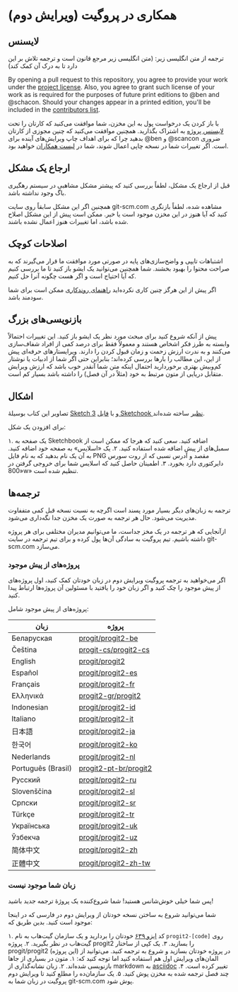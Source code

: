# همکاری در پروگیت (ویرایش دوم)


## لایسنس

ترجمه از متن انگلیسی زیر: (متن انگلیسی زیر مرجع قانون است و ترجمه تلاش بر این دارد تا به
درک آن کمک کند)

By opening a pull request to this repository, you agree to provide your work under the [project license](LICENSE.asc).
Also, you agree to grant such license of your work as is required for the purposes of future print editions to @ben and @schacon.
Should your changes appear in a printed edition, you'll be included in the [contributors list](book/contributors.asc).

با باز کردن یک درخواست پول به این مخزن، شما موافقت می‌کنید که کارتان را تحت
[لایسنس پروژه](LICENSE.asc) به اشتراک بگذارید.
همچنین موافقت می‌کنید که چنین مجوزی از کارتان بدهید چرا که برای اهداف چاپ ویرایش‌های
آینده برای @ben و @scancon ضروری است.
اگر تغییرات شما در نسخه چاپی اعمال شوند، شما در [لیست
همکاران](book/contributors.asc) خواهید بود.

## ارجاع یک مشکل

قبل از ارجاع یک مشکل، لطفاً بررسی کنید که پیشتر مشکل مشاهبی در سیستم رهگیری باگ وجود نداشته باشد.

همچنین اگر این مشکل سابقاً روی سایت git-scm.com مشاهده شده، لطفاً بازنگری کنید که آیا هنوز در این مخزن موجود است یا خیر.
ممکن است پیش از این مشکل اصلاح شده باشد، اما تغییرات هنوز اعمال نشده باشند.

## اصلاحات کوچک

اشتباهات تایپی و واضح‌سازی‌های پایه در صورتی مورد موافقت ما قرار می‌گیرند که به
صراحت محتوا را بهبود بخشند.
شما همچنین می‌توانید یک ایشو باز کنید تا ما بررسی کنیم که آیا احتیاج است و اگر
هست چگونه آنرا حل کنیم.

اگر پیش از این هرگز چنین کاری نکرده‌اید [راهنمای
روندکاری](https://guides.github.com/introduction/flow/) ممکن است برای شما سودمند
باشد.

## بازنویسی‌های بزرگ

پیش از آنکه شروع کنید برای مبحث مورد نظر یک ایشو باز کنید.
این تغییرات احتمالاً وابسته به طرز فکر اشخاص هستند و معمولاً فقط برای درصد کمی از
افراد شفاف‌سازی می‌کنند و به ندرت ارزش زحمت و زمان قبول کردن را دارند.
ویرایستارهای حرفه‌ای پیش از این، این مطالب را بارها بررسی کرده‌اند؛ بنابراین حتی
اگر شما از ادبیات یا نوشتار کم‌وبیش بهتری برخوردارید احتمال اینکه متن شما آنقدر
خوب باشد که ارزش ویرایش متقابل دریایی از متون مرتبط به خود (مثلاً در آن فصل) را
داشته باشد بسیار کم است.


## اشکال

تصاویر این کتاب بوسیلهٔ [Sketch 3](http://bohemiancoding.com/sketch/) و با [فایل
Sketchook نظیر](diagram-source/progit.sketch) ساخته شده‌اند.

برای افزودن یک شکل:

۱. یک صفحه به Sketchbook اضافه کنید.
سعی کنید که هرجا که ممکن است از سمبل‌های از پیش اضافه شده استفاده کنید.
۲. یک «اسلایس» به صفحه خود اضافه کنید.
به آن یک نام بدهید که به نام فایل PNG مقصد و آدرس نسبی که از روت سورس دایرکتوری
دارد بخورد.
۳. اطمینان حاصل کنید که اسلایس شما برای خروجی گرفتن در «800w» تنظیم شده است.


## ترجمه‌ها

ترجمه به زبان‌های دیگر بسیار مورد پسند است اگرچه به نسبت نسخه قبل کمی متففاوت
مدیریت می‌شود.
حال هر ترجمه به صورت یک مخزن جدا نگه‌داری می‌شود.

ازآنجایی که هر ترجمه در یک مخز جداست، ما می‌توانیم مدیران مختلفی برای هر پروژه
داشته باشیم.
تیم پروگیت به سادگی آن‌ها پول کرده و برای تیم ترجمه در سایت git-scm.com می‌سازد.

### پروژه‌های از پیش موجود

اگر می‌خواهید به ترجمه پروگیت ویرایش دوم در زبان خودتان کمک کنید، اول پروژه‌های از
پیش موجود را چک کنید و اگر زبان خود را یافتید با مسئولین آن پروژه‌ها ارتباط پیدا کنید.

پروژه‌های از پیش موجود شامل:

  زبان   |   پروژه
------------ | -------------
Беларуская  | [progit/progit2-be](https://github.com/progit/progit2-be)
Čeština    | [progit-cs/progit2-cs](https://github.com/progit-cs/progit2-cs)
English    | [progit/progit2](https://github.com/progit/progit2)
Español    | [progit/progit2-es](https://github.com/progit/progit2-es)
Français   | [progit/progit2-fr](https://github.com/progit/progit2-fr)
Ελληνικά   | [progit2-gr/progit2](https://github.com/progit2-gr/progit2)
Indonesian | [progit/progit2-id](https://github.com/progit/progit2-id)
Italiano   | [progit/progit2-it](https://github.com/progit/progit2-it)
日本語   | [progit/progit2-ja](https://github.com/progit/progit2-ja)
한국어   | [progit/progit2-ko](https://github.com/progit/progit2-ko)
Nederlands | [progit/progit2-nl](https://github.com/progit/progit2-nl)
Português (Brasil) | [progit2-pt-br/progit2](https://github.com/progit2-pt-br/progit2)
Русский   | [progit/progit2-ru](https://github.com/progit/progit2-ru)
Slovenščina  | [progit/progit2-sl](https://github.com/progit/progit2-sl)
Српски   | [progit/progit2-sr](https://github.com/progit/progit2-sr)
Türkçe   | [progit/progit2-tr](https://github.com/progit/progit2-tr)
Українська| [progit/progit2-uk](https://github.com/progit/progit2-uk)
Ўзбекча  | [progit/progit2-uz](https://github.com/progit/progit2-uz)
简体中文  | [progit/progit2-zh](https://github.com/progit/progit2-zh)
正體中文  | [progit/progit2-zh-tw](https://github.com/progit/progit2-zh-tw)

### زبان شما موجود نیست

پس شما خیلی خوش‌شانس هستید! شما شروع‌کننده یک پروژهٔ ترجمه جدید باشید!

شما می‌توانید شروع به ساختن نسخه خودتان از ویرایش دوم در فارسی که در اینجا موجود
است کنید. بدین طریق که:

۱. کد [ایزو ۶۳۹](https://en.wikipedia.org/wiki/List_of_ISO_639-1_codes) خودتان
را بردارید و یک سازمان گیت‌هاب به نام `progit2-[code]` روی گیت‌هاب در نظر بگیرید.
۲. پروژه progit2 را بسازید.
۳. یک کپی از ساختار progit/progit2 (این پروژه) در پروژه خودتان بسازید و شروع به
ترجمه کنید. می‌توانید از المان‌های ویرایش اول هم استفاده کنید اما توجه کنید که:
   ۱. متون در بسیاری از جاها بازنویسی شده‌اند.
   ۲. زبان نشانه‌گذاری از markdown به [asciidoc](http://asciidoc.org) تغییر کرده است.
۴. چند فصل ترجمه شده به مخزن پوش کنید.
۵. یک سازمان‌ده را مطلع کنید تا ویرایش دوم پروگیت در زبان شما به git-scm.com پوش شود.
